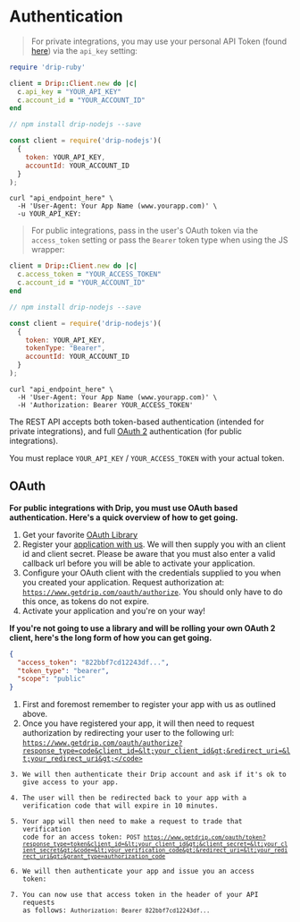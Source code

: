# Authentication

> For private integrations, you may use your personal API Token (found [here](https://www.getdrip.com/user/edit)) via the `api_key` setting:

```ruby
require 'drip-ruby'

client = Drip::Client.new do |c|
  c.api_key = "YOUR_API_KEY"
  c.account_id = "YOUR_ACCOUNT_ID"
end
```

```javascript
// npm install drip-nodejs --save

const client = require('drip-nodejs')(
  {
    token: YOUR_API_KEY,
    accountId: YOUR_ACCOUNT_ID
  }
);
```

```shell
curl "api_endpoint_here" \
  -H 'User-Agent: Your App Name (www.yourapp.com)' \
  -u YOUR_API_KEY:
```

> For public integrations, pass in the user's OAuth token via the `access_token` setting or pass the `Bearer` token type when using the JS wrapper:

```ruby
client = Drip::Client.new do |c|
  c.access_token = "YOUR_ACCESS_TOKEN"
  c.account_id = "YOUR_ACCOUNT_ID"
end
```

```javascript
// npm install drip-nodejs --save

const client = require('drip-nodejs')(
  {
    token: YOUR_API_KEY,
    tokenType: "Bearer",
    accountId: YOUR_ACCOUNT_ID
  }
);
```

```shell
curl "api_endpoint_here" \
  -H 'User-Agent: Your App Name (www.yourapp.com)' \
  -H 'Authorization: Bearer YOUR_ACCESS_TOKEN'
```

The REST API accepts both token-based authentication (intended for private integrations),
and full [OAuth 2](http://oauth.net/2/) authentication (for public integrations).

<aside class="notice">
You must replace <code>YOUR_API_KEY</code> / <code>YOUR_ACCESS_TOKEN</code> with your actual token.
</aside>

## OAuth

<strong>For public integrations with Drip, you must use OAuth based authentication. Here's a quick overview of how to get going.</strong>

1. Get your favorite <a href="http://oauth.net/code/" target="_blank">OAuth Library</a>
2. Register your <a href="https://www.getdrip.com/user/applications" target="_blank">application with us</a>. We will then supply you with an client id and client secret. Please be aware that you must also enter a valid callback url before you will be able to activate your application.
3. Configure your OAuth client with the credentials supplied to you when you created your application. Request authorization at: <code>https://www.getdrip.com/oauth/authorize</code>. You should only have to do this once, as tokens do not expire.
4. Activate your application and you're on your way!

<strong>If you're not going to use a library and will be rolling your own OAuth 2 client, here's the long form of how you can get going.</strong>

```json
{
  "access_token": "822bbf7cd12243df...",
  "token_type": "bearer",
  "scope": "public"
}
```

1. First and foremost remember to register your app with us as outlined above.
2. Once you have registered your app, it will then need to request authorization by redirecting your user to the following url: <code>https://www.getdrip.com/oauth/authorize?response_type=code&client_id=&lt;your_client_id&gt;&redirect_uri=&lt;your_redirect_uri&gt;</code>
3. We will then authenticate their Drip account and ask if it's ok to give access to your app.
4. The user will then be redirected back to your app with a verification code that will expire in 10 minutes.
5. Your app will then need to make a request to trade that verification code for an access token: <code>POST https://www.getdrip.com/oauth/token?response_type=token&client_id=&lt;your_client_id&gt;&client_secret=&lt;your_client_secret&gt;&code=&lt;your_verification_code&gt;&redirect_uri=&lt;your_redirect_uri&gt;&grant_type=authorization_code</code>
6. We will then authenticate your app and issue you an access token:
7. You can now use that access token in the header of your API requests as follows: <code>Authorization: Bearer 822bbf7cd12243df...</code>